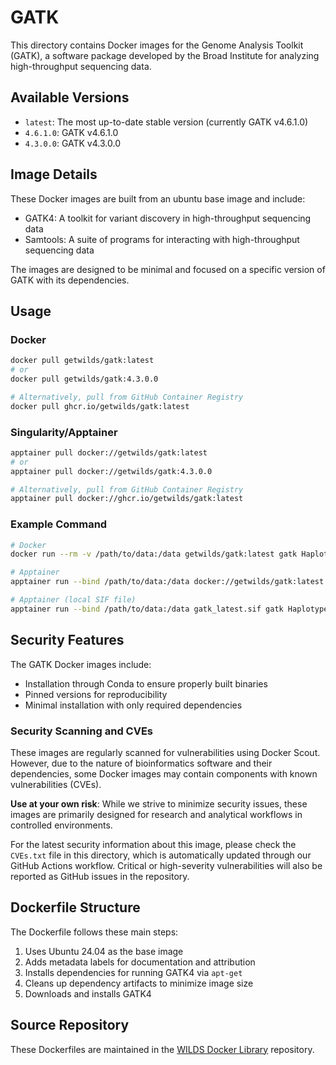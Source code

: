 # GATK

This directory contains Docker images for the Genome Analysis Toolkit (GATK), a software package developed by the Broad Institute for analyzing high-throughput sequencing data.

## Available Versions

- `latest`: The most up-to-date stable version (currently GATK v4.6.1.0)
- `4.6.1.0`: GATK v4.6.1.0
- `4.3.0.0`: GATK v4.3.0.0

## Image Details

These Docker images are built from an ubuntu base image and include:

- GATK4: A toolkit for variant discovery in high-throughput sequencing data
- Samtools: A suite of programs for interacting with high-throughput sequencing data

The images are designed to be minimal and focused on a specific version of GATK with its dependencies.

## Usage

### Docker

```bash
docker pull getwilds/gatk:latest
# or
docker pull getwilds/gatk:4.3.0.0

# Alternatively, pull from GitHub Container Registry
docker pull ghcr.io/getwilds/gatk:latest
```

### Singularity/Apptainer

```bash
apptainer pull docker://getwilds/gatk:latest
# or
apptainer pull docker://getwilds/gatk:4.3.0.0

# Alternatively, pull from GitHub Container Registry
apptainer pull docker://ghcr.io/getwilds/gatk:latest
```

### Example Command

```bash
# Docker
docker run --rm -v /path/to/data:/data getwilds/gatk:latest gatk HaplotypeCaller -R reference.fa -I input.bam -O output.vcf

# Apptainer
apptainer run --bind /path/to/data:/data docker://getwilds/gatk:latest gatk HaplotypeCaller -R reference.fa -I input.bam -O output.vcf

# Apptainer (local SIF file)
apptainer run --bind /path/to/data:/data gatk_latest.sif gatk HaplotypeCaller -R reference.fa -I input.bam -O output.vcf
```

## Security Features

The GATK Docker images include:

- Installation through Conda to ensure properly built binaries
- Pinned versions for reproducibility
- Minimal installation with only required dependencies

### Security Scanning and CVEs

These images are regularly scanned for vulnerabilities using Docker Scout. However, due to the nature of bioinformatics software and their dependencies, some Docker images may contain components with known vulnerabilities (CVEs).

**Use at your own risk**: While we strive to minimize security issues, these images are primarily designed for research and analytical workflows in controlled environments.

For the latest security information about this image, please check the `CVEs.txt` file in this directory, which is automatically updated through our GitHub Actions workflow. Critical or high-severity vulnerabilities will also be reported as GitHub issues in the repository.

## Dockerfile Structure

The Dockerfile follows these main steps:

1. Uses Ubuntu 24.04 as the base image
2. Adds metadata labels for documentation and attribution
3. Installs dependencies for running GATK4 via `apt-get`
4. Cleans up dependency artifacts to minimize image size
5. Downloads and installs GATK4

## Source Repository

These Dockerfiles are maintained in the [WILDS Docker Library](https://github.com/getwilds/wilds-docker-library) repository.
